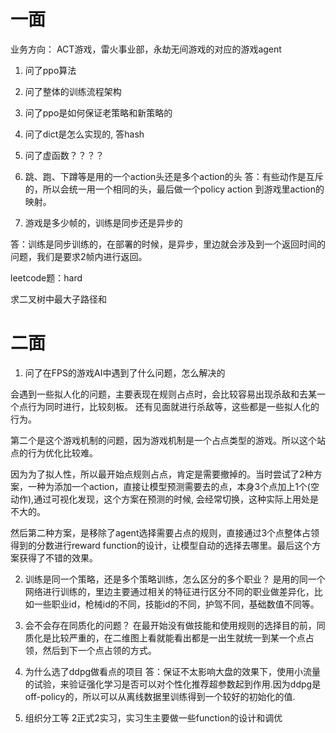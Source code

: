 # 一面
业务方向： ACT游戏，雷火事业部，永劫无间游戏的对应的游戏agent
1.  问了ppo算法
2. 问了整体的训练流程架构
3. 问了ppo是如何保证老策略和新策略的

4. 问了dict是怎么实现的, 答hash
5. 问了虚函数？？？？

6. 跳、跑、下蹲等是用的一个action头还是多个action的头
答：有些动作是互斥的，所以会统一用一个相同的头，最后做一个policy action 到游戏里action的映射。

7. 游戏是多少帧的，训练是同步还是异步的

答：训练是同步训练的，在部署的时候，是异步，里边就会涉及到一个返回时间的问题，我们是要求2帧内进行返回。


leetcode题：hard

求二叉树中最大子路径和




# 二面

1. 问了在FPS的游戏AI中遇到了什么问题，怎么解决的

会遇到一些拟人化的问题，主要表现在规则占点时，会比较容易出现杀敌和去某一个点行为同时进行，比较刻板。
还有见面就进行杀敌等，这些都是一些拟人化的行为。

第二个是这个游戏机制的问题，因为游戏机制是一个占点类型的游戏。所以这个站点的行为优化比较难。

因为为了拟人性，所以最开始点规则占点，肯定是需要撤掉的。当时尝试了2种方案，一种为添加一个action，直接让模型预测需要去的点，本身3个点加上1个(空动作),通过可视化发现，这个方案在预测的时候, 会经常切换，这种实际上用处是不大的。

然后第二种方案，是移除了agent选择需要占点的规则，直接通过3个点整体占领得到的分数进行reward function的设计，让模型自动的选择去哪里。最后这个方案获得了不错的效果。




2. 训练是同一个策略，还是多个策略训练，怎么区分的多个职业？
是用的同一个网络进行训练的，里边主要通过相关的特征进行区分不同的职业做差异化，比如一些职业id，枪械id的不同，技能id的不同，护驾不同，基础数值不同等。


3. 会不会存在同质化的问题？
    在最开始没有做技能和使用规则的选择目的前，同质化是比较严重的，在二维图上看就能看出都是一出生就统一到某一个点占领，然后到下一个点占领的方式。
    

4. 为什么选了ddpg做看点的项目
答：保证不太影响大盘的效果下，使用小流量的试验，来验证强化学习是否可以对个性化推荐超参数起到作用.因为ddpg是off-policy的，所以可以从离线数据里训练得到一个较好的初始化的值.

4. 组织分工等
2正式2实习，实习生主要做一些function的设计和调优 
